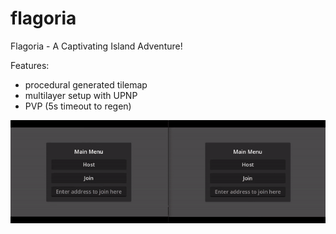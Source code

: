 # flagoria
Flagoria - A Captivating Island Adventure!


Features:
- procedural generated tilemap
- multilayer setup with UPNP
- PVP (5s timeout to regen)


![Alt Text](./demo.gif)


